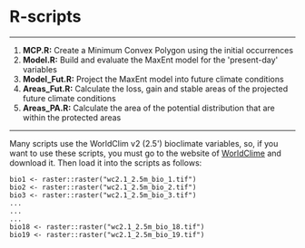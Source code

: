 # R-scripts

***

1. **MCP.R:** Create a Minimum Convex Polygon using the initial occurrences
2. **Model.R:** Build and evaluate the MaxEnt model for the 'present-day' variables 
3. **Model_Fut.R:** Project the MaxEnt model into future climate conditions
4. **Areas_Fut.R:** Calculate the loss, gain and stable areas of the projected future climate conditions
5. **Areas_PA.R:** Calculate the area of the potential distribution that are within the protected areas

***

Many scripts use the  WorldClim v2 (2.5') bioclimate variables, so, if you want to use these scripts, you must go to the website of [WorldClime](https://www.worldclim.org/data/worldclim21.html) and download it. Then load it into the scripts as follows:


```
bio1 <- raster::raster("wc2.1_2.5m_bio_1.tif")
bio2 <- raster::raster("wc2.1_2.5m_bio_2.tif")
bio3 <- raster::raster("wc2.1_2.5m_bio_3.tif")
...
...
...
bio18 <- raster::raster("wc2.1_2.5m_bio_18.tif")
bio19 <- raster::raster("wc2.1_2.5m_bio_19.tif")
```
